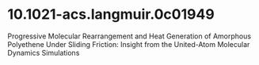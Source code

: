 # 10.1021-acs.langmuir.0c01949
Progressive Molecular Rearrangement and Heat Generation of Amorphous Polyethene Under Sliding Friction: Insight from the United-Atom Molecular Dynamics Simulations

